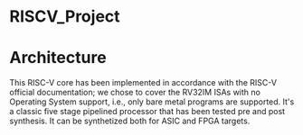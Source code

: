 # RISCV_Project
# Architecture 
This RISC-V core has been implemented in accordance with the RISC-V official documentation; we chose to cover the RV32IM ISAs with no Operating System support, i.e., only bare metal programs are supported.
It's a classic five stage pipelined processor that has been tested pre and post synthesis. It can be synthetized both for ASIC and FPGA targets.
